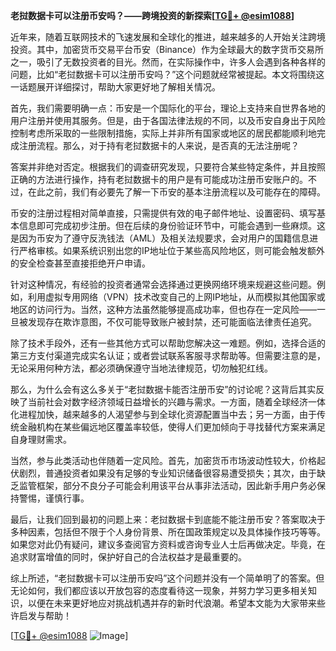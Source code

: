 **老挝数据卡可以注册币安吗？——跨境投资的新探索[[TG💪+ @esim1088](https://t.me/s/esim1088)]**

近年来，随着互联网技术的飞速发展和全球化的推进，越来越多的人开始关注跨境投资。其中，加密货币交易平台币安（Binance）作为全球最大的数字货币交易所之一，吸引了无数投资者的目光。然而，在实际操作中，许多人会遇到各种各样的问题，比如“老挝数据卡可以注册币安吗？”这个问题就经常被提起。本文将围绕这一话题展开详细探讨，帮助大家更好地了解相关情况。

首先，我们需要明确一点：币安是一个国际化的平台，理论上支持来自世界各地的用户注册并使用其服务。但是，由于各国法律法规的不同，以及币安自身出于风险控制考虑所采取的一些限制措施，实际上并非所有国家或地区的居民都能顺利地完成注册流程。那么，对于持有老挝数据卡的人来说，是否真的无法注册呢？

答案并非绝对否定。根据我们的调查研究发现，只要符合某些特定条件，并且按照正确的方法进行操作，持有老挝数据卡的用户是有可能成功注册币安账户的。不过，在此之前，我们有必要先了解一下币安的基本注册流程以及可能存在的障碍。

币安的注册过程相对简单直接，只需提供有效的电子邮件地址、设置密码、填写基本信息即可完成初步注册。但在后续的身份验证环节中，可能会遇到一些麻烦。这是因为币安为了遵守反洗钱法（AML）及相关法规要求，会对用户的国籍信息进行严格审核。如果系统识别出您的IP地址位于某些高风险地区，则可能会触发额外的安全检查甚至直接拒绝开户申请。

针对这种情况，有经验的投资者通常会选择通过更换网络环境来规避这些问题。例如，利用虚拟专用网络（VPN）技术改变自己的上网IP地址，从而模拟其他国家或地区的访问行为。当然，这种方法虽然能够提高成功率，但也存在一定风险——一旦被发现存在欺诈意图，不仅可能导致账户被封禁，还可能面临法律责任追究。

除了技术手段外，还有一些其他方式可以帮助您解决这一难题。例如，选择合适的第三方支付渠道完成实名认证；或者尝试联系客服寻求帮助等。但需要注意的是，无论采用何种方法，都必须确保遵守当地法律规范，切勿触犯红线。

那么，为什么会有这么多关于“老挝数据卡能否注册币安”的讨论呢？这背后其实反映了当前社会对数字经济领域日益增长的兴趣与需求。一方面，随着全球经济一体化进程加快，越来越多的人渴望参与到全球化资源配置当中去；另一方面，由于传统金融机构在某些偏远地区覆盖率较低，使得人们更加倾向于寻找替代方案来满足自身理财需求。

当然，参与此类活动也伴随着一定风险。首先，加密货币市场波动性较大，价格起伏剧烈，普通投资者如果没有足够的专业知识储备很容易遭受损失；其次，由于缺乏监管框架，部分不良分子可能会利用该平台从事非法活动，因此新手用户务必保持警惕，谨慎行事。

最后，让我们回到最初的问题上来：老挝数据卡到底能不能注册币安？答案取决于多种因素，包括但不限于个人身份背景、所在国政策规定以及具体操作技巧等等。如果您对此仍有疑问，建议多查阅官方资料或咨询专业人士后再做决定。毕竟，在追求财富增值的同时，保护好自己的合法权益才是最重要的。

综上所述，“老挝数据卡可以注册币安吗”这个问题并没有一个简单明了的答案。但无论如何，我们都应该以开放包容的态度看待这一现象，并努力学习更多相关知识，以便在未来更好地应对挑战机遇并存的新时代浪潮。希望本文能为大家带来些许启发与帮助！

[[TG💪+ @esim1088](https://t.me/s/esim1088) ![Image](https://i.postimg.cc/4NQfJmqS/Snipaste-2025-05-13-00-14-12.png)]